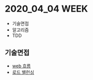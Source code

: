 # 2020_04_04 WEEK

- 기술면접
- 알고리즘
- TDD



## 기술면접

- [web 흐름]([https://velog.io/@jisoo1170/Web-%EB%8F%99%EC%9E%91-%EB%B0%A9%EC%8B%9D](https://velog.io/@jisoo1170/Web-동작-방식))
- [로드 밸런싱]([https://velog.io/@jisoo1170/Load-Balancing%EC%9D%B4%EB%9E%80](https://velog.io/@jisoo1170/Load-Balancing이란))